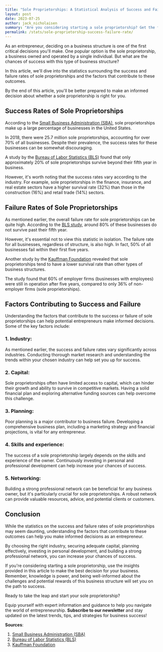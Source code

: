 ```yaml
---
title: "Sole Proprietorships: A Statistical Analysis of Success and Failure Rates"
layout: post
date: 2023-07-25
author: jack_nicholaisen
summary: "Are you considering starting a sole proprietorship? Get the facts on success and failure rates, and learn what factors contribute to the outcomes of these businesses. Equip yourself with the knowledge to make informed decisions and increase your chances of success. Don't miss out on these valuable insights – READ ON!"
permalink: /stats/sole-proprietorship-success-failure-rate/
---
```


As an entrepreneur, deciding on a business structure is one of the first critical decisions you'll make. One popular option is the sole proprietorship, a business owned and operated by a single individual. But what are the chances of success with this type of business structure? 

In this article, we'll dive into the statistics surrounding the success and failure rates of sole proprietorships and the factors that contribute to these outcomes. 

By the end of this article, you'll be better prepared to make an informed decision about whether a sole proprietorship is right for you.

## Success Rates of Sole Proprietorships

According to the [Small Business Administration (SBA)](https://www.sba.gov/sites/default/files/advocacy/Frequently-Asked-Questions-Small-Business-2018.pdf), sole proprietorships make up a large percentage of businesses in the United States. 

In 2018, there were 25.7 million sole proprietorships, accounting for over 70% of all businesses. Despite their prevalence, the success rates for these businesses can be somewhat discouraging.

A study by the [Bureau of Labor Statistics (BLS)](https://www.bls.gov/bdm/entrepreneurship/entrepreneurship.htm) found that only approximately 20% of sole proprietorships survive beyond their fifth year in business. 

However, it's worth noting that the success rates vary according to the industry. For example, sole proprietorships in the finance, insurance, and real estate sectors have a higher survival rate (32%) than those in the construction (16%) and retail trade (14%) sectors.

## Failure Rates of Sole Proprietorships

As mentioned earlier, the overall failure rate for sole proprietorships can be quite high. According to the [BLS study](https://www.bls.gov/bdm/entrepreneurship/entrepreneurship.htm), around 80% of these businesses do not survive past their fifth year. 

However, it's essential not to view this statistic in isolation. The failure rate for all businesses, regardless of structure, is also high. In fact, 50% of all businesses fail within their first five years.

Another study by the [Kauffman Foundation](https://www.kauffman.org/wp-content/uploads/2019/12/Growthology_0506.pdf) revealed that sole proprietorships tend to have a lower survival rate than other types of business structures. 

The study found that 60% of employer firms (businesses with employees) were still in operation after five years, compared to only 36% of non-employer firms (sole proprietorships).

## Factors Contributing to Success and Failure

Understanding the factors that contribute to the success or failure of sole proprietorships can help potential entrepreneurs make informed decisions. Some of the key factors include:

### 1.  Industry: 

As mentioned earlier, the success and failure rates vary significantly across industries. Conducting thorough market research and understanding the trends within your chosen industry can help set you up for success.

### 2.  Capital: 

Sole proprietorships often have limited access to capital, which can hinder their growth and ability to survive in competitive markets. Having a solid financial plan and exploring alternative funding sources can help overcome this challenge.

### 3.  Planning: 

Poor planning is a major contributor to business failure. Developing a comprehensive business plan, including a marketing strategy and financial projections, is vital for any entrepreneur.

### 4.  Skills and experience: 

The success of a sole proprietorship largely depends on the skills and experience of the owner. Continuously investing in personal and professional development can help increase your chances of success.

### 5.  Networking: 

Building a strong professional network can be beneficial for any business owner, but it's particularly crucial for sole proprietorships. A robust network can provide valuable resources, advice, and potential clients or customers.

## Conclusion

While the statistics on the success and failure rates of sole proprietorships may seem daunting, understanding the factors that contribute to these outcomes can help you make informed decisions as an entrepreneur. 

By choosing the right industry, securing adequate capital, planning effectively, investing in personal development, and building a strong professional network, you can increase your chances of success.

If you're considering starting a sole proprietorship, use the insights provided in this article to make the best decision for your business. Remember, knowledge is power, and being well-informed about the challenges and potential rewards of this business structure will set you on the path to success.

Ready to take the leap and start your sole proprietorship? 

Equip yourself with expert information and guidance to help you navigate the world of entrepreneurship. **Subscribe to our newsletter** and stay updated on the latest trends, tips, and strategies for business success!

<script async data-uid="0625212ce2" src="https://adept-hustler-4565.ck.page/0625212ce2/index.js"></script>

**Sources**:

1.  [Small Business Administration (SBA)](https://www.sba.gov/sites/default/files/advocacy/Frequently-Asked-Questions-Small-Business-2018.pdf)
2.  [Bureau of Labor Statistics (BLS)](https://www.bls.gov/bdm/entrepreneurship/entrepreneurship.htm)
3.  [Kauffman Foundation](https://www.kauffman.org/wp-content/uploads/2019/12/Growthology_0506.pdf)